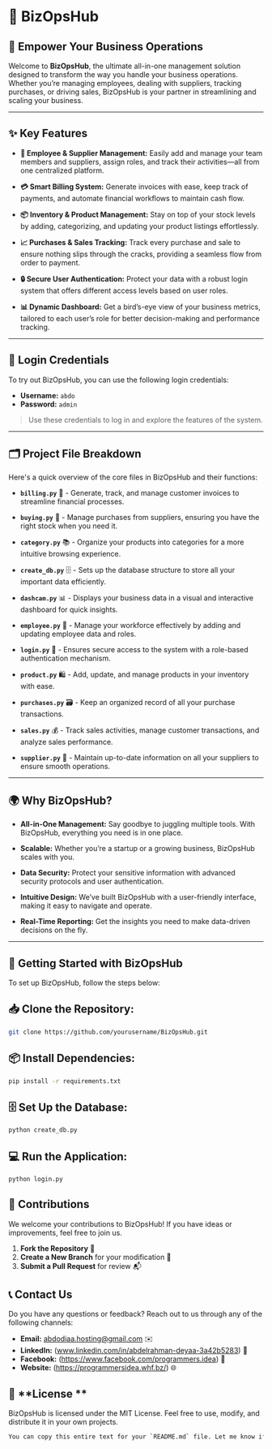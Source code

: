 # 🚀 **BizOpsHub** 

## 🌟 **Empower Your Business Operations**

Welcome to **BizOpsHub**, the ultimate all-in-one management solution designed to transform the way you handle your business operations. Whether you’re managing employees, dealing with suppliers, tracking purchases, or driving sales, BizOpsHub is your partner in streamlining and scaling your business.

---

## ✨ **Key Features**

- **👥 Employee & Supplier Management:** Easily add and manage your team members and suppliers, assign roles, and track their activities—all from one centralized platform.
  
- **💳 Smart Billing System:** Generate invoices with ease, keep track of payments, and automate financial workflows to maintain cash flow.
  
- **📦 Inventory & Product Management:** Stay on top of your stock levels by adding, categorizing, and updating your product listings effortlessly.
  
- **📈 Purchases & Sales Tracking:** Track every purchase and sale to ensure nothing slips through the cracks, providing a seamless flow from order to payment.
  
- **🔒 Secure User Authentication:** Protect your data with a robust login system that offers different access levels based on user roles.
  
- **📊 Dynamic Dashboard:** Get a bird’s-eye view of your business metrics, tailored to each user’s role for better decision-making and performance tracking.

---

## 🔑 **Login Credentials**

To try out BizOpsHub, you can use the following login credentials:

- **Username:** `abdo`
- **Password:** `admin`

> Use these credentials to log in and explore the features of the system.

---

## 🗂 **Project File Breakdown**

Here's a quick overview of the core files in BizOpsHub and their functions:

- **`billing.py`** 🧾 - Generate, track, and manage customer invoices to streamline financial processes.
  
- **`buying.py`** 🛒 - Manage purchases from suppliers, ensuring you have the right stock when you need it.
  
- **`category.py`** 📚 - Organize your products into categories for a more intuitive browsing experience.
  
- **`create_db.py`** 🗄 - Sets up the database structure to store all your important data efficiently.
  
- **`dashcam.py`** 📊 - Displays your business data in a visual and interactive dashboard for quick insights.
  
- **`employee.py`** 👥 - Manage your workforce effectively by adding and updating employee data and roles.
  
- **`login.py`** 🔐 - Ensures secure access to the system with a role-based authentication mechanism.
  
- **`product.py`** 🛍️ - Add, update, and manage products in your inventory with ease.
  
- **`purchases.py`** 🗃️ - Keep an organized record of all your purchase transactions.
  
- **`sales.py`** 💰 - Track sales activities, manage customer transactions, and analyze sales performance.
  
- **`supplier.py`** 🚚 - Maintain up-to-date information on all your suppliers to ensure smooth operations.

---

## 🌍 **Why BizOpsHub?**

- **All-in-One Management:** Say goodbye to juggling multiple tools. With BizOpsHub, everything you need is in one place.
  
- **Scalable:** Whether you’re a startup or a growing business, BizOpsHub scales with you.
  
- **Data Security:** Protect your sensitive information with advanced security protocols and user authentication.
  
- **Intuitive Design:** We’ve built BizOpsHub with a user-friendly interface, making it easy to navigate and operate.
  
- **Real-Time Reporting:** Get the insights you need to make data-driven decisions on the fly.

---

## 🚀 **Getting Started with BizOpsHub**

To set up BizOpsHub, follow the steps below:

## 📥 **Clone the Repository:**
```bash
git clone https://github.com/yourusername/BizOpsHub.git
```
## 📦 **Install Dependencies:**
```bash
pip install -r requirements.txt
```
## 🗄️ **Set Up the Database:**
```bash
python create_db.py
```
## 💻 **Run the Application:**
```bash
python login.py
```
## 🤝 **Contributions**
We welcome your contributions to BizOpsHub! If you have ideas or improvements, feel free to join us.

1. **Fork the Repository** 🍴
2. **Create a New Branch** for your modification 🌿
3. **Submit a Pull Request** for review 📬

## 📞 **Contact Us**
Do you have any questions or feedback? Reach out to us through any of the following channels:

- **Email:** abdodiaa.hosting@gmail.com ✉️
- **LinkedIn:** (www.linkedin.com/in/abdelrahman-deyaa-3a42b5283) 🔗
- **Facebook:** (https://www.facebook.com/programmers.idea) 📱
- **Website:** (https://programmersidea.whf.bz/) 🌐

## 📝 **License **
BizOpsHub is licensed under the MIT License. Feel free to use, modify, and distribute it in your own projects.

```bash
You can copy this entire text for your `README.md` file. Let me know if you need any further adjustments!
```
